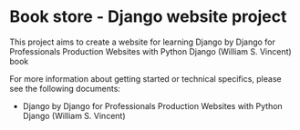 # Book store - Django website project

This project aims to create a website for learning Django by Django for Professionals Production Websites with Python  Django (William S. Vincent) book

For more information about getting started or technical specifics, please
see the following documents:
-  Django by Django for Professionals Production Websites with Python  Django (William S. Vincent)
